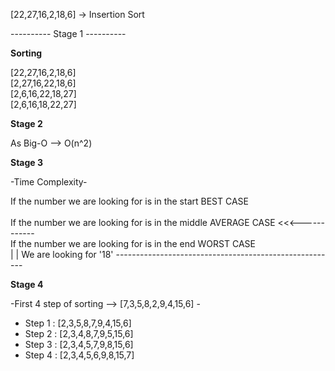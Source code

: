 [22,27,16,2,18,6] -> Insertion Sort

---------- Stage 1 ----------

<strong> Sorting </strong>

[22,27,16,2,18,6]<br>
[2,27,16,22,18,6]<br>
[2,6,16,22,18,27]<br>
[2,6,16,18,22,27]<br>

<strong> Stage 2 </strong>

As Big-O -->  O(n^2)  

<strong> Stage 3 </strong>

-Time Complexity-

If the number we are looking for is in the start BEST CASE <br>     
If the number we are looking for is in the middle AVERAGE CASE  <<<------------   
If the number we are looking for is in the end WORST CASE <br>                 |
                                                                               |
We are looking for '18' -------------------------------------------------------

<strong/> Stage 4 </strong>

-First 4 step of sorting --> [7,3,5,8,2,9,4,15,6] -

* Step 1 : [2,3,5,8,7,9,4,15,6] <br>
* Step 2 : [2,3,4,8,7,9,5,15,6] <br>
* Step 3 : [2,3,4,5,7,9,8,15,6] <br>
* Step 4 : [2,3,4,5,6,9,8,15,7] <br>
